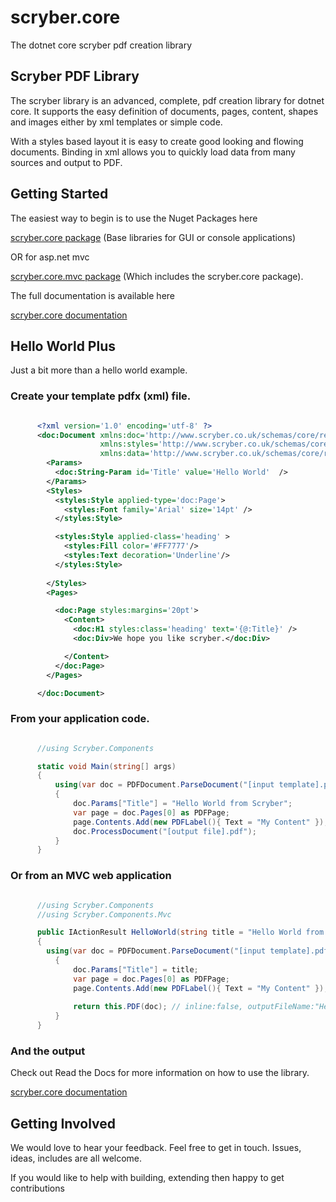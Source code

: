 ﻿# scryber.core
The dotnet core scryber pdf creation library

## Scryber PDF Library

The scryber library is an advanced, complete, pdf creation library for dotnet core. 
It supports the easy definition of documents, pages, content, shapes and images either by xml templates or simple code. 

With a styles based layout it is easy to create good looking and flowing documents. 
Binding in xml allows you to quickly load data from many sources and output to PDF. 


## Getting Started

The easiest way to begin is to use the Nuget Packages here

[scryber.core package](https://www.nuget.org/packages/scryber.core/)
(Base libraries for GUI or console applications)

OR for asp.net mvc

[scryber.core.mvc package](https://www.nuget.org/packages/scryber.core.mvc/)
(Which includes the scryber.core package).

The full documentation is available here

[scryber.core documentation](https://scrybercore.readthedocs.io/en/latest/)

## Hello World Plus

Just a bit more than a hello world example.

### Create your template pdfx (xml) file.

```xml

      <?xml version='1.0' encoding='utf-8' ?>
      <doc:Document xmlns:doc='http://www.scryber.co.uk/schemas/core/release/v1/Scryber.Components.xsd'
                    xmlns:styles='http://www.scryber.co.uk/schemas/core/release/v1/Scryber.Styles.xsd'
                    xmlns:data='http://www.scryber.co.uk/schemas/core/release/v1/Scryber.Data.xsd' >
        <Params>
          <doc:String-Param id='Title' value='Hello World'  />
        </Params>
        <Styles>
          <styles:Style applied-type='doc:Page'>
            <styles:Font family='Arial' size='14pt' />
          </styles:Style>

          <styles:Style applied-class='heading' >
            <styles:Fill color='#FF7777'/>
            <styles:Text decoration='Underline'/>
          </styles:Style>
      
        </Styles>
        <Pages>

          <doc:Page styles:margins='20pt'>
            <Content>
              <doc:H1 styles:class='heading' text='{@:Title}' />
              <doc:Div>We hope you like scryber.</doc:Div>

            </Content>
          </doc:Page>
        </Pages>

      </doc:Document>
```

### From your application code.

```cs

      //using Scryber.Components

      static void Main(string[] args)
      {
          using(var doc = PDFDocument.ParseDocument("[input template].pdfx"))
          {
              doc.Params["Title"] = "Hello World from Scryber";
              var page = doc.Pages[0] as PDFPage;
              page.Contents.Add(new PDFLabel(){ Text = "My Content" });
              doc.ProcessDocument("[output file].pdf");
          }
      }
```

### Or from an MVC web application

```cs

      //using Scryber.Components
      //using Scryber.Components.Mvc

      public IActionResult HelloWorld(string title = "Hello World from Scryber")
      {
        using(var doc = PDFDocument.ParseDocument("[input template].pdfx"))
          {
              doc.Params["Title"] = title;
              var page = doc.Pages[0] as PDFPage;
              page.Contents.Add(new PDFLabel(){ Text = "My Content" });
          
              return this.PDF(doc); // inline:false, outputFileName:"HelloWorld.pdf"
          }
      }
```

### And the output


Check out Read the Docs for more information on how to use the library.

[scryber.core documentation](https://scrybercore.readthedocs.io/en/latest/)


## Getting Involved

We would love to hear your feedback. Feel free to get in touch.
Issues, ideas, includes are all welcome.

If you would like to help with building, extending then happy to get contributions

